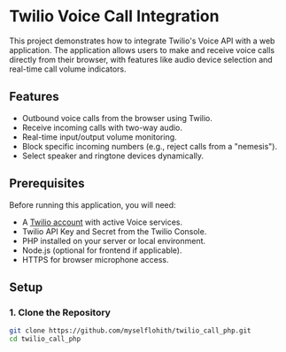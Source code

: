 # Twilio Voice Call Integration

This project demonstrates how to integrate Twilio's Voice API with a web application. The application allows users to make and receive voice calls directly from their browser, with features like audio device selection and real-time call volume indicators.

## Features

- Outbound voice calls from the browser using Twilio.
- Receive incoming calls with two-way audio.
- Real-time input/output volume monitoring.
- Block specific incoming numbers (e.g., reject calls from a "nemesis").
- Select speaker and ringtone devices dynamically.

## Prerequisites

Before running this application, you will need:

- A [Twilio account](https://www.twilio.com/try-twilio) with active Voice services.
- Twilio API Key and Secret from the Twilio Console.
- PHP installed on your server or local environment.
- Node.js (optional for frontend if applicable).
- HTTPS for browser microphone access.

## Setup

### 1. Clone the Repository

```bash
git clone https://github.com/myselflohith/twilio_call_php.git
cd twilio_call_php
